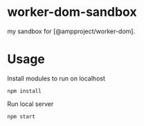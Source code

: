 worker-dom-sandbox
===

my sandbox for [@ampproject/worker-dom].

# Usage

Install modules to run on localhost
```
npm install
```

Run local server

```
npm start
```
